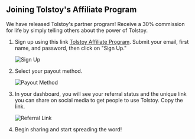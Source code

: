 ## Joining Tolstoy's Affiliate Program

We have released Tolstoy's partner program! Receive a 30% commission for life by simply telling others about the power of Tolstoy.

1. Sign up using this link [Tolstoy Affiliate Program](https://gotolstoy.firstpromoter.com/). Submit your email, first name, and password, then click on "Sign Up."

   ![Sign Up](https://downloads.intercomcdn.com/i/o/560901201/48794f2e9b8baf609e21a2fd/image.png)

2. Select your payout method.

   ![Payout Method](https://downloads.intercomcdn.com/i/o/560902014/2432a5cb4080fe7b5786a759/image.png)

3. In your dashboard, you will see your referral status and the unique link you can share on social media to get people to use Tolstoy. Copy the link.

   ![Referral Link](https://downloads.intercomcdn.com/i/o/560903224/6bf552973b42edd491fd27b2/image.png)

4. Begin sharing and start spreading the word!
